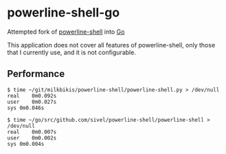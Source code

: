 # powerline-shell-go

Attempted fork of [powerline-shell](https://github.com/milkbikis/powerline-shell) into [Go](http://golang.org/)

This application does not cover all features of powerline-shell, only those that I currently use, and it is not configurable.

## Performance

```shell
$ time ~/git/milkbikis/powerline-shell/powerline-shell.py > /dev/null
real	0m0.092s
user	0m0.027s
sys	0m0.046s
```

```shell
$ time ~/go/src/github.com/sivel/powerline-shell/powerline-shell > /dev/null
real	0m0.007s
user	0m0.002s
sys	0m0.004s
```
